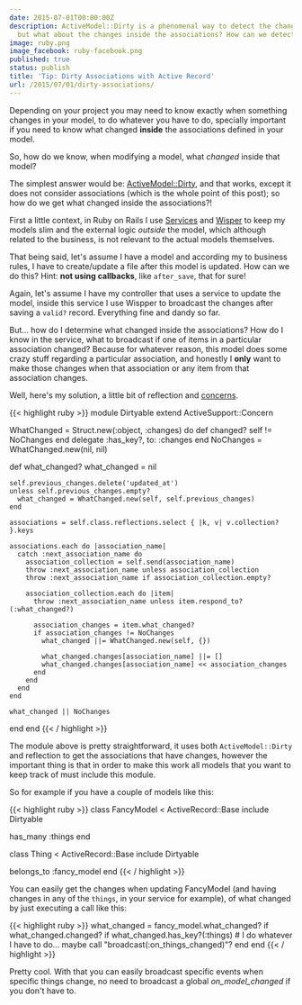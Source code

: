 ```yaml
---
date: 2015-07-01T00:00:00Z
description: ActiveModel::Dirty is a phenomenal way to detect the changes in a model,
  but what about the changes inside the associations? How can we detect that?
image: ruby.png
image_facebook: ruby-facebook.png
published: true
status: publish
title: 'Tip: Dirty Associations with Active Record'
url: /2015/07/01/dirty-associations/
---
```


Depending on your project you may need to know exactly when something changes in your model, to do whatever you have to do, specially important if you need to know what changed **inside** the associations defined in your model.

So, how do we know, when modifying a model, what *changed* inside that model?

The simplest answer would be: [ActiveModel::Dirty](http://api.rubyonrails.org/classes/ActiveModel/Dirty.html), and that works, except it does not consider associations (which is the whole point of this post); so how do we get what changed inside the associations?!

First a little context, in Ruby on Rails I use [Services](https://blog.engineyard.com/2014/keeping-your-rails-controllers-dry-with-services) and [Wisper](https://github.com/krisleech/wisper) to keep  my models slim and the external logic *outside* the model, which although related to the business, is not relevant to the actual models themselves.

That being said, let's assume I have a model and according my to business rules, I have to create/update a file after this model is updated. How can we do this? Hint: **not using callbacks**, like ``after_save``, that for sure!

Again, let's assume I have my controller that uses a service to update the model, inside this service I use Wispper to broadcast the changes after saving a ``valid?`` record. Everything fine and dandy so far.

But... how do I determine what changed inside the associations? How do I know in the service, what to broadcast if one of items in a particular association changed? Because for whatever reason, this model does some crazy stuff regarding a particular association, and honestly I **only** want to make those changes when that association or any item from that association changes.

Well, here's my solution, a little bit of reflection and [concerns](http://api.rubyonrails.org/classes/ActiveSupport/Concern.html).


{{< highlight ruby >}}
module Dirtyable
  extend ActiveSupport::Concern

  WhatChanged = Struct.new(:object, :changes) do
    def changed?
      self != NoChanges
    end
    delegate :has_key?, to: :changes
  end
  NoChanges = WhatChanged.new(nil, nil)

  def what_changed?
    what_changed = nil

    self.previous_changes.delete('updated_at')
    unless self.previous_changes.empty?
      what_changed = WhatChanged.new(self, self.previous_changes)
    end

    associations = self.class.reflections.select { |k, v| v.collection? }.keys

    associations.each do |association_name|
      catch :next_association_name do
        association_collection = self.send(association_name)
        throw :next_association_name unless association_collection
        throw :next_association_name if association_collection.empty?

        association_collection.each do |item|
          throw :next_association_name unless item.respond_to?(:what_changed?)

          association_changes = item.what_changed?
          if association_changes != NoChanges
            what_changed ||= WhatChanged.new(self, {})

            what_changed.changes[association_name] ||= []
            what_changed.changes[association_name] << association_changes
          end
        end
      end
    end

    what_changed || NoChanges
  end
end
{{< / highlight >}}

The module above is pretty straightforward, it uses both ``ActiveModel::Dirty`` and reflection to get the associations that have changes, however the important thing is that in order to make this work all models that you want to keep track of must include this module.

So for example if you have a couple of models like this:

{{< highlight ruby >}}
class FancyModel < ActiveRecord::Base
  include Dirtyable
  
  has_many :things
end

class Thing < ActiveRecord::Base
  include Dirtyable
  
  belongs_to :fancy_model
end
{{< / highlight >}}


You can easily get the changes when updating FancyModel (and having changes in any of the ``things``, in your service for example), of what changed by just executing a call like this:

{{< highlight ruby >}}
what_changed = fancy_model.what_changed?
if what_changed.changed?
  if what_changed.has_key?(:things)
    # I do whatever I have to do... maybe call "broadcast(:on_things_changed)"?
  end
end
{{< / highlight >}}

Pretty cool. With that you can easily broadcast specific events when specific things change, no need to broadcast a global *on_model_changed* if you don't have to.
